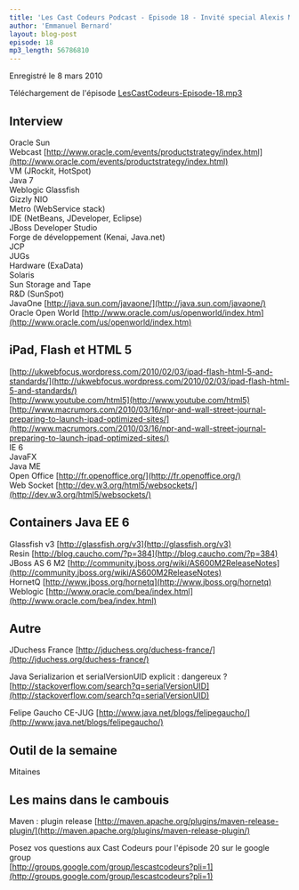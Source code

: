 ```yaml
---
title: 'Les Cast Codeurs Podcast - Episode 18 - Invité special Alexis Moussine-Pouchkine de Sun France Oracle'
author: 'Emmanuel Bernard'
layout: blog-post
episode: 18
mp3_length: 56786810
---
```

Enregistré le 8 mars 2010

Téléchargement de l'épisode [LesCastCodeurs-Episode-18.mp3](http://media.libsyn.com/media/lescastcodeurs/LesCastCodeurs-Episode-18.mp3)

## Interview
Oracle Sun Webcast [http://www.oracle.com/events/productstrategy/index.html](http://www.oracle.com/events/productstrategy/index.html)  
VM (JRockit, HotSpot)  
Java 7  
Weblogic Glassfish  
Gizzly NIO  
Metro (WebService stack)  
IDE (NetBeans, JDeveloper, Eclipse)  
JBoss Developer Studio  
Forge de développement (Kenai, Java.net)  
JCP  
JUGs  
Hardware (ExaData)  
Solaris  
Sun Storage and Tape  
R&amp;D (SunSpot)  
JavaOne [http://java.sun.com/javaone/](http://java.sun.com/javaone/)  
Oracle Open World [http://www.oracle.com/us/openworld/index.htm](http://www.oracle.com/us/openworld/index.htm)

## iPad, Flash et HTML 5
[http://ukwebfocus.wordpress.com/2010/02/03/ipad-flash-html-5-and-standards/](http://ukwebfocus.wordpress.com/2010/02/03/ipad-flash-html-5-and-standards/)  
[http://www.youtube.com/html5](http://www.youtube.com/html5)  
[http://www.macrumors.com/2010/03/16/npr-and-wall-street-journal-preparing-to-launch-ipad-optimized-sites/](http://www.macrumors.com/2010/03/16/npr-and-wall-street-journal-preparing-to-launch-ipad-optimized-sites/)  
IE 6  
JavaFX  
Java ME  
Open Office [http://fr.openoffice.org/](http://fr.openoffice.org/)  
Web Socket [http://dev.w3.org/html5/websockets/](http://dev.w3.org/html5/websockets/)


## Containers Java EE 6
Glassfish v3 [http://glassfish.org/v3](http://glassfish.org/v3)  
Resin [http://blog.caucho.com/?p=384](http://blog.caucho.com/?p=384)  
JBoss AS 6 M2 [http://community.jboss.org/wiki/AS600M2ReleaseNotes](http://community.jboss.org/wiki/AS600M2ReleaseNotes)  
HornetQ [http://www.jboss.org/hornetq](http://www.jboss.org/hornetq)  
Weblogic [http://www.oracle.com/bea/index.html](http://www.oracle.com/bea/index.html)  

## Autre
JDuchess France [http://jduchess.org/duchess-france/](http://jduchess.org/duchess-france/)  

Java Serializarion et serialVersionUID explicit : dangereux ?  
[http://stackoverflow.com/search?q=serialVersionUID](http://stackoverflow.com/search?q=serialVersionUID)  

Felipe Gaucho CE-JUG [http://www.java.net/blogs/felipegaucho/](http://www.java.net/blogs/felipegaucho/)  

## Outil de la semaine
Mitaines

## Les mains dans le cambouis
Maven : plugin release [http://maven.apache.org/plugins/maven-release-plugin/](http://maven.apache.org/plugins/maven-release-plugin/)  

Posez vos questions aux Cast Codeurs pour l'épisode 20 sur le google group  
[http://groups.google.com/group/lescastcodeurs?pli=1](http://groups.google.com/group/lescastcodeurs?pli=1)
